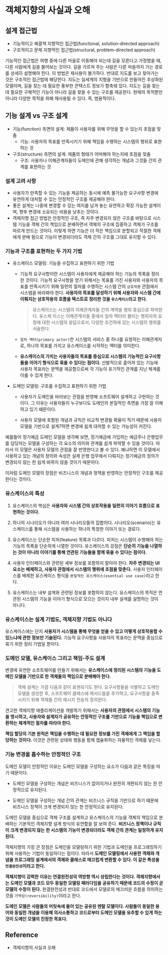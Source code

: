 # 객체지향의 사실과 오해

## 설계 접근법

- 기능적이고 해결책 지향적인 접근법(functional, solution-directed approach)
- 구조적이고 문제 지향적인 접근법(structural, problem-directed approach)

기능적인 접근법은 여행 중에 다른 마을로 이동해야 되는데 길을 모른다고 가정했을 때, 다른 사람에게 길을 물어보는 것이다. 길을 가르쳐 주는 사람은 다른 마을까지 가는 경로를 상세히 설명해야 한다. 이 방법은 재사용이 불가하다. 반대로 지도를 보고 찾아가는 것은 구조적인 접근법에 해당한다. 지도는 실세계의 지형을 기반으로 만들어진 추상화된 모델이며, 길을 찾는 데 필요한 풍부한 콘텍스트 정보가 함축돼 있다. 지도는 길을 찾는 데 필요한 구체적인 기능이 아니라 길을 찾을 수 있는 구조를 제공한다. 현재의 목적뿐만 아니라 다양한 목적을 위해 재사용될 수 있다. 즉, 범용적이다.

## 기능 설계 vs 구조 설계

- 기능(function) 측면의 설계: 제품이 사용자를 위해 무엇을 할 수 있는지 초점을 맞춤
  - 기능: 사용자의 목표를 만족시키기 위해 책임을 수행하는 시스템의 행위로 표현하는 것
- 구조(structure) 측면의 설계: 제품의 형태가 어떠해야 하는지에 초점을 맞춤
  - 구조: 사용자나 이해관계자들이 도메인에 관해 생각하는 개념과 그것들 간의 관계를 표현하는 것

### 설계 고려 사항

- 사용자가 만족할 수 있는 기능을 제공하는 동시에 예측 불가능한 요구사항 변경에 유연하게 대처할 수 있는 안정적인 구조를 제공해야 한다.
- 좋은 설계는 나중에 변경할 수 있는 여지를 남겨 놓는 유연하고 확장 가능한 설계이며, 향후 변경에 소요되는 비용을 낮추는 것이다.
- 객체지향 접근 방법은 안정적인 구조, 즉 자주 변경되지 않은 구조를 바탕으로 시스템 기능을 객체 간의 책임으로 분배하면서 객체의 구조에 집중하고 객체가 구조를 따르게 만드는 것이다. 이렇게 하면 기능은 더 작은 책임으로 분할되고 적절한 객체에게 분배 됨으로 기능이 변경되더라도 객체 간의 구조를 그대로 유지할 수 있다.

### 기능과 구조를 표현하는 두 가지 기법

- 유스케이스 모델링: 기능을 수집하고 표현하기 위한 기법

  - 기능적 요구사항이란 시스템이 사용자에게 제공해야 하는 기능의 목록을 정리한 것이다. 기능적 요구사항을 얻기 위해서는 목표를 가진 사용자와 사용자의 목표를 만족시키기 위해 일련의 절차를 수행하는 시스템 간의 `상호작용` 관점에서 시스템을 바라봐야 한다. **사용자의 목표를 달성하기 위해 사용자와 시스템 간에 이뤄지는 상호작용의 흐름을 텍스트로 정리한 것을 `유스케이스`라고 한다.**

    > 유스케이스는 시스템의 이해관계자들 간의 계약을 행위 중심으로 파악한다. 유스케
    > 이스는 이해관계자들 중에서 일차 액터라 불리는 행위자의 요청에 대한 시스템의 응답으로서, 다양한 조건하에 있는 시스템의 행위를 서술한다.

  - `일차 액터(primary actor)`란 시스템의 서비스 중 하나를 요청하는 이해관계자로, 하나의 목표를 가지고 유스케이스를 시작하는 액터를 의미한다.

  - **유스케이스의 가치는 사용자들의 목표를 중심으로 시스템의 기능적인 요구사항들을 이야기 형식으로 묶을 수 있다는 점이다.** 산발적으로 흩어져 있는 기능에 사용자 목표라는 문맥을 제공함으로써 각
    기능이 유기적인 관계를 지닌 체계를 이룰 수 있게 한다.

- 도메인 모델링: 구조를 수집하고 표현하기 위한 기법

  - 사용자가 도메인을 바라보는 관점을 반영해 소프트웨어 설계하고 구현하는 것이다. 그 이유는 사용자들이 누구보다도 도메인의 본질적인 측면을 가장 잘 이해하고 있기 떄문이다.

  - 사용자 모델에 포함된 개념과 규칙은 비교적 변경될 확율이 적기 때문에 사용자 모델을 기반으로 설계7하면 변경에 쉽게 대처할 수 있는 가능성이 커진다.

예를들어 정기예금 도메인 모델을 생각해 보면, 정기예금에 가입하는 예금주나 은행업무를 담당자는 모델을 구성하는 각 요소의 의미와 관계를 쉽게 파악할 수 있을 것이다. 따라서 이 모델은 사용자 모델의 관점을 잘 반영한다고 볼 수 있다. 왜냐하면 이 모델에서 사용하고 있는 개념의 정의와 속성은 실제 은행 업무에서 다뤄지는 정기예금의 정의가 변경되지 않는 한 쉽게 바뀌지 않을 것이기 때문이다.

이처럼 도메인 모델의 장점은 비즈니스의 개념과 정책을 반영하는 안정적인 구조를 제공한다는 것이다.

### 유스케이스의 특성

1. 유스케이스의 핵심은 **사용자와 시스템 간의 상호작용을 일련의 이야기 흐름으로 표현하는 것이다.**

2. 하나의 시나리오가 아니라 여러 시나리오들의 집합이다. 시나리오(scenario)는 유스케이스를 통해 시스템을 사용하는 하나의 특정한 이야기 또는 경로다.

3. 유스케이스는 단순한 피처(feature) 목록과 다르다. 피처는 시스템이 수행해야 하는 기능의 목록을 단순하게 나열한 것이다. 유스케이스의 강점은 **단순히 기능을 나열하는 것이 아니라 이야기를 통해 연관된 기능들을 함께 묶을 수 있다는 점이다.**

4. 사용자 인터페이스와 관련된 세부 정보를 포함하지 말아야 한다. **자주 변경되는 UI 요소는 배제하고, 사용자 관점에서 시스템의 행위에 초점을 맞춘다.** 사용자 인터페이스를 배제한 유스케이스 형식을 `본질적인 유스케이스(esential use case)`라고 한다.

5. 유스케이스는 내부 설계와 관련된 정보를 포함하지 않는다. 유스케이스의 목적은 연관된 시스템의 기능을 이야기 형식으로 모으는 것이지 내부 설계를 설명하는 것이 아니다.

### 유스케이스는 설계 기법도, 객체지향 기법도 아니다

유스케이스에는 단지 **사용자가 시스템을 통해 무엇을 얻을 수 있고 어떻게 상호작용할 수 있느냐에 관한 정보만 기술된다.** 기능적 요구사항을 사용자의 목표라는 문맥을 중심으로 묶기 위한 정리 기법일 뿐이다.

### 도메인 모델, 유스케이스 그리고 책임-주도 설계

변경에 유연한 소프트웨어를 만들기 위해서는 **유스케이스에 정리된 시스템의 기능을 도메인 모델을 기반으로 한 객체들의 책임으로 분배해야 한다.**

> 객체 설계는 가끔 다음과 같이 표현되기도 한다. 요구사항들을 식별하고 도메인 모델을 생성한 후, 소프트웨어 클래스에 메서드들을 추가하고, 요구사항을 충족시키기 위해 객체들 간의 메시지 전송의 정의한다.

견고한 객체지향 애플리케이션을 개발하기 위해서는 **사용자의 관점에서 시스템의 기능을 명시하고, 사용자와 설계자가 공유하는 안정적인 구조를 기반으로 기능을 책임으로 변환하는 체계적인 절차를 따라야 한다.**

**책임 할당의 기본 원칙은 책임을 수행하는 데 필요한 정보를 가진 객체에게 그 책임을 할당하는 것이다.** 이것은 관련된 상태와 행동을 함께 캡슐화하는 자율적인 객체를 낳는다.

### 기능 변경을 흡수하는 안정적인 구조

도메인 모델이 안정적인 이유는 도메인 모델을 구성하는 요소가 다음과 같은 특징을 띠기 때문이다.

- 도메인 모델을 구성하는 개념은 비즈니스가 없어지거나 완전히 개편되지 않는 한 안정적으로 유지된다.

- 도메인 모델을 구성하는 개념 간의 관계는 비즈니스 규칙을 기반으로 하기 떄문에 비즈니스 정책이 크게 변경되지 않는 한 안정적으로 유지된다.

도메인 모델을 중심으로 객체 구조를 설계하고 유스케이스의 기능을 객체의 책임으로 분배하는 기본적인 객체지향 설계 방식의 유연함을 잘 보여 준다. **비즈니스 정책이나 규칙이 크게 변경되지 않는 한 시스템의 기능이 변경되더라도 객체 간의 관계는 일정하게 유지된다.**

객체지향의 가장 큰 장점은 도메인을 모델링하기 위한 기법과 도메인을 프로그래밍하기 위해 사용하는 기법이 동일하다는 점이다. 따라서 **도메인 모델링에서 사용한 객체와 개념을 프로그래밍 설계에서의 객체와 클래스로 매끄럽게 변환할 수 있다. 이 같은 특성을 `연결완전성`이라고 한다.**

**객체지향이 강력한 이유는 연결완전성의 역방향 역시 성립한다는 것이다. 객체지향에서는 도메인 모델과 코드 모두 동일한 모델링 패러다임을 공유하기 때문에 코드의 수정이 곧 모델의 수정이 된다.** 완결완전성과 반대로 코드에서 모델로의 매끄러운 흐름을 의미하는 것을 `가역성(reversibility)`이라고 한다.

**도메인 모델은 사람들의 머릿속에 들어 있는 공유된 멘탈 모델이다. 사람들이 동일한 용어와 동일한 개념을 이용해 의사소통하고 코드로부터 도메인 모델을 유추할 수 있게 하는 것이 도메인 모델의 진정한 목표다.**

## Reference

- 객체지향의 사실과 오해
